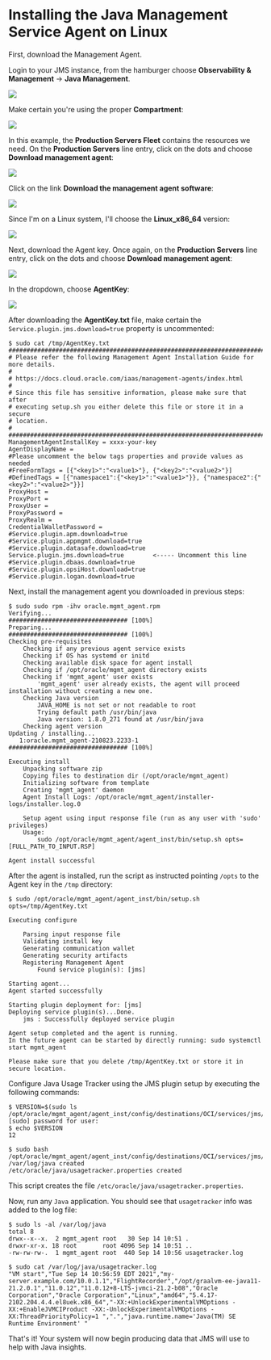 # Installing the Java Management Service Agent on Linux


First, download the Management Agent.

Login to your JMS instance, from the hamburger choose **Observability & Management** -> **Java Management**.

![](images/jms-oci-6.png)

Make certain you're using the proper **Compartment**:

![](images/jms-oci-8.png)

In this example, the **Production Servers Fleet** contains the resources we need.  On the **Production Servers** line entry, click on the dots and choose **Download management agent**:

![](//wsl$/Fedora/home/sseighma/code/JMS-OCI/images/jms-oci-5.png)

Click on the link **Download the management agent software**:

![](images/jms-oci-4.png)

Since I'm on a Linux system, I'll choose the **Linux_x86_64** version:

![](images/jms-oci-9.png)

Next, download the Agent key. Once again, on the **Production Servers** line entry, click on the dots and choose **Download management agent**:

![](images/jms-oci-5.png)

In the dropdown, choose **AgentKey**:

![](images/jms-oci-3.png)


After downloading the **AgentKey.txt** file, make certain the `Service.plugin.jms.download=true` property is uncommented:

```
$ sudo cat /tmp/AgentKey.txt
########################################################################
# Please refer the following Management Agent Installation Guide for more details.
#
# https://docs.cloud.oracle.com/iaas/management-agents/index.html
#
# Since this file has sensitive information, please make sure that after
# executing setup.sh you either delete this file or store it in a secure
# location.
#
########################################################################
ManagementAgentInstallKey = xxxx-your-key
AgentDisplayName = 
#Please uncomment the below tags properties and provide values as needed
#FreeFormTags = [{"<key1>":"<value1>"}, {"<key2>":"<value2>"}]
#DefinedTags = [{"namespace1":{"<key1>":"<value1>"}}, {"namespace2":{"<key2>":"<value2>"}}]
ProxyHost = 
ProxyPort = 
ProxyUser = 
ProxyPassword = 
ProxyRealm = 
CredentialWalletPassword = 
#Service.plugin.apm.download=true
#Service.plugin.appmgmt.download=true
#Service.plugin.datasafe.download=true
Service.plugin.jms.download=true        <----- Uncomment this line
#Service.plugin.dbaas.download=true
#Service.plugin.opsiHost.download=true
#Service.plugin.logan.download=true
```

Next, install the management agent you downloaded in previous steps:

```
$ sudo sudo rpm -ihv oracle.mgmt_agent.rpm 
Verifying...                          ################################# [100%]
Preparing...                          ################################# [100%]
Checking pre-requisites
	Checking if any previous agent service exists
	Checking if OS has systemd or initd
	Checking available disk space for agent install
	Checking if /opt/oracle/mgmt_agent directory exists
	Checking if 'mgmt_agent' user exists
		'mgmt_agent' user already exists, the agent will proceed installation without creating a new one.
	Checking Java version
		JAVA_HOME is not set or not readable to root
		Trying default path /usr/bin/java
		Java version: 1.8.0_271 found at /usr/bin/java
	Checking agent version
Updating / installing...
   1:oracle.mgmt_agent-210823.2233-1  ################################# [100%]

Executing install
	Unpacking software zip
	Copying files to destination dir (/opt/oracle/mgmt_agent)
	Initializing software from template
	Creating 'mgmt_agent' daemon
	Agent Install Logs: /opt/oracle/mgmt_agent/installer-logs/installer.log.0

	Setup agent using input response file (run as any user with 'sudo' privileges)
	Usage:
		sudo /opt/oracle/mgmt_agent/agent_inst/bin/setup.sh opts=[FULL_PATH_TO_INPUT.RSP] 

Agent install successful
```

After the agent is installed, run the script as instructed pointing `/opts` to the Agent key in the `/tmp` directory:

```
$ sudo /opt/oracle/mgmt_agent/agent_inst/bin/setup.sh opts=/tmp/AgentKey.txt

Executing configure

	Parsing input response file
	Validating install key
	Generating communication wallet
	Generating security artifacts
	Registering Management Agent
		Found service plugin(s): [jms]

Starting agent...
Agent started successfully

Starting plugin deployment for: [jms]
Deploying service plugin(s)...Done.
	jms : Successfully deployed service plugin

Agent setup completed and the agent is running.
In the future agent can be started by directly running: sudo systemctl start mgmt_agent

Please make sure that you delete /tmp/AgentKey.txt or store it in secure location.
```

Configure Java Usage Tracker using the JMS plugin setup by executing the following commands:

```
$ VERSION=$(sudo ls /opt/oracle/mgmt_agent/agent_inst/config/destinations/OCI/services/jms/)
[sudo] password for user: 
$ echo $VERSION
12
```
```
$ sudo bash /opt/oracle/mgmt_agent/agent_inst/config/destinations/OCI/services/jms/"${VERSION}"/scripts/setup.sh
﻿/var/log/java created
/etc/oracle/java/usagetracker.properties created
```

This script creates the file `/etc/oracle/java/usagetracker.properties`.

Now, run any `Java` application.  You should see that `usagetracker` info was added to the log file:

```
$ sudo ls -al /var/log/java
total 8
drwx--x--x.  2 mgmt_agent root   30 Sep 14 10:51 .
drwxr-xr-x. 18 root       root 4096 Sep 14 10:51 ..
-rw-rw-rw-.  1 mgmt_agent root  440 Sep 14 10:56 usagetracker.log
```
```
$ sudo cat /var/log/java/usagetracker.log
"VM start","Tue Sep 14 10:56:59 EDT 2021","my-server.example.com/10.0.1.1","FlightRecorder","/opt/graalvm-ee-java11-21.2.0.1","11.0.12","11.0.12+8-LTS-jvmci-21.2-b08","Oracle Corporation","Oracle Corporation","Linux","amd64","5.4.17-2102.204.4.4.el8uek.x86_64","-XX:+UnlockExperimentalVMOptions -XX:+EnableJVMCIProduct -XX:-UnlockExperimentalVMOptions -XX:ThreadPriorityPolicy=1 ",".","java.runtime.name='Java(TM) SE Runtime Environment' "
```

That's it!  Your system will now begin producing data that JMS will use to help with Java insights.
